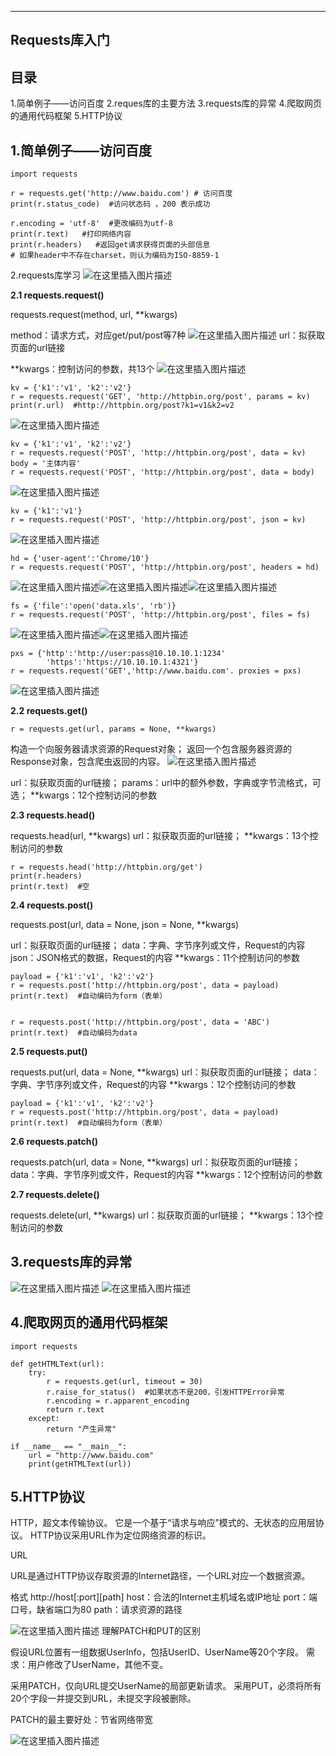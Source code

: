 ﻿---
Requests库入门
---

## 目录
1.简单例子——访问百度
2.reques库的主要方法
3.requests库的异常
4.爬取网页的通用代码框架
5.HTTP协议


## 1.简单例子——访问百度

```
import requests

r = requests.get('http://www.baidu.com') # 访问百度
print(r.status_code)  #访问状态码 ，200 表示成功

r.encoding = 'utf-8'  #更改编码为utf-8
print(r.text)   #打印网络内容
print(r.headers)   #返回get请求获得页面的头部信息
# 如果header中不存在charset，则认为编码为ISO-8859-1

```


2.requests库学习
![在这里插入图片描述](https://img-blog.csdnimg.cn/2019102114062918.png?x-oss-process=image/watermark,type_ZmFuZ3poZW5naGVpdGk,shadow_10,text_aHR0cHM6Ly9ibG9nLmNzZG4ubmV0L1hCX3BsZWFzZQ==,size_16,color_FFFFFF,t_70)


**2.1 requests.request()**

requests.request(method, url, **kwargs)

method：请求方式，对应get/put/post等7种
![在这里插入图片描述](https://img-blog.csdnimg.cn/20191021150720170.png?x-oss-process=image/watermark,type_ZmFuZ3poZW5naGVpdGk,shadow_10,text_aHR0cHM6Ly9ibG9nLmNzZG4ubmV0L1hCX3BsZWFzZQ==,size_16,color_FFFFFF,t_70)
url：拟获取页面的url链接

**kwargs：控制访问的参数，共13个
![在这里插入图片描述](https://img-blog.csdnimg.cn/20191021150958757.png)
```
kv = {'k1':'v1', 'k2':'v2'}
r = requests.request('GET', 'http://httpbin.org/post', params = kv)
print(r.url)  #http://httpbin.org/post?k1=v1&k2=v2
```

![在这里插入图片描述](https://img-blog.csdnimg.cn/20191021151300797.png)
```
kv = {'k1':'v1', 'k2':'v2'}
r = requests.request('POST', 'http://httpbin.org/post', data = kv)
body = '主体内容'
r = requests.request('POST', 'http://httpbin.org/post', data = body)
```
![在这里插入图片描述](https://img-blog.csdnimg.cn/20191021151524927.png)
```
kv = {'k1':'v1'}
r = requests.request('POST', 'http://httpbin.org/post', json = kv)
```
![在这里插入图片描述](https://img-blog.csdnimg.cn/20191021151700915.png)
```
hd = {'user-agent':'Chrome/10'}
r = requests.request('POST', 'http://httpbin.org/post', headers = hd)
```

![在这里插入图片描述](https://img-blog.csdnimg.cn/20191021152220858.png)![在这里插入图片描述](https://img-blog.csdnimg.cn/20191021152258552.png)![在这里插入图片描述](https://img-blog.csdnimg.cn/20191021152312196.png)
```
fs = {'file':'open('data.xls', 'rb')}
r = requests.request('POST', 'http://httpbin.org/post', files = fs)
```

![在这里插入图片描述](https://img-blog.csdnimg.cn/2019102115250141.png)![在这里插入图片描述](https://img-blog.csdnimg.cn/20191021152513541.png)
```
pxs = {'http':'http://user:pass@10.10.10.1:1234'
		'https':'https://10.10.10.1:4321'}
r = requests.request('GET','http://www.baidu.com'. proxies = pxs)
```
![在这里插入图片描述](https://img-blog.csdnimg.cn/20191021153443543.png)

**2.2 requests.get()**

```r = requests.get(url, params = None, **kwargs)```

构造一个向服务器请求资源的Request对象；
返回一个包含服务器资源的Response对象，包含爬虫返回的内容。
![在这里插入图片描述](https://img-blog.csdnimg.cn/20191021141917544.png?x-oss-process=image/watermark,type_ZmFuZ3poZW5naGVpdGk,shadow_10,text_aHR0cHM6Ly9ibG9nLmNzZG4ubmV0L1hCX3BsZWFzZQ==,size_16,color_FFFFFF,t_70)

url：拟获取页面的url链接；
params：url中的额外参数，字典或字节流格式，可选；
**kwargs：12个控制访问的参数


**2.3 requests.head()**


requests.head(url, **kwargs)
url：拟获取页面的url链接；
**kwargs：13个控制访问的参数

```
r = requests.head('http://httpbin.org/get')
print(r.headers)
print(r.text)  #空
```

**2.4 requests.post()**

requests.post(url, data = None, json = None, **kwargs)

url：拟获取页面的url链接；
data：字典、字节序列或文件，Request的内容
json：JSON格式的数据，Request的内容
**kwargs：11个控制访问的参数
```
payload = {'k1':'v1', 'k2':'v2'}
r = requests.post('http://httpbin.org/post', data = payload)
print(r.text)  #自动编码为form（表单）


r = requests.post('http://httpbin.org/post', data = 'ABC')
print(r.text)  #自动编码为data
```


**2.5 requests.put()**

requests.put(url, data = None, **kwargs)
url：拟获取页面的url链接；
data：字典、字节序列或文件，Request的内容
**kwargs：12个控制访问的参数

```
payload = {'k1':'v1', 'k2':'v2'}
r = requests.post('http://httpbin.org/post', data = payload)
print(r.text)  #自动编码为form（表单）
```

**2.6 requests.patch()**

requests.patch(url, data = None, **kwargs)
url：拟获取页面的url链接；
data：字典、字节序列或文件，Request的内容
**kwargs：12个控制访问的参数


**2.7 requests.delete()**

requests.delete(url, **kwargs)
url：拟获取页面的url链接；
**kwargs：13个控制访问的参数


## 3.requests库的异常

![在这里插入图片描述](https://img-blog.csdnimg.cn/20191021142729601.png?x-oss-process=image/watermark,type_ZmFuZ3poZW5naGVpdGk,shadow_10,text_aHR0cHM6Ly9ibG9nLmNzZG4ubmV0L1hCX3BsZWFzZQ==,size_16,color_FFFFFF,t_70)
![在这里插入图片描述](https://img-blog.csdnimg.cn/20191021142950108.png)

## 4.爬取网页的通用代码框架
```
import requests

def getHTMLText(url):
	try:
		r = requests.get(url, timeout = 30)
		r.raise_for_status()  #如果状态不是200，引发HTTPError异常
		r.encoding = r.apparent_encoding
		return r.text
	except:
		return "产生异常"

if __name__ == "__main__":
	url = "http://www.baidu.com"
	print(getHTMLText(url))
```


## 5.HTTP协议
HTTP，超文本传输协议。
它是一个基于“请求与响应”模式的、无状态的应用层协议。
HTTP协议采用URL作为定位网络资源的标识。

URL

URL是通过HTTP协议存取资源的Internet路径，一个URL对应一个数据资源。

格式 http://host[:port][path]
host：合法的Internet主机域名或IP地址
port：端口号，缺省端口为80
path：请求资源的路径


![在这里插入图片描述](https://img-blog.csdnimg.cn/2019102114464718.png?x-oss-process=image/watermark,type_ZmFuZ3poZW5naGVpdGk,shadow_10,text_aHR0cHM6Ly9ibG9nLmNzZG4ubmV0L1hCX3BsZWFzZQ==,size_16,color_FFFFFF,t_70)
理解PATCH和PUT的区别

假设URL位置有一组数据UserInfo，包括UserID、UserName等20个字段。
需求：用户修改了UserName，其他不变。

采用PATCH，仅向URL提交UserName的局部更新请求。
采用PUT，必须将所有20个字段一并提交到URL，未提交字段被删除。

PATCH的最主要好处：节省网络带宽


![在这里插入图片描述](https://img-blog.csdnimg.cn/20191021145549926.png?x-oss-process=image/watermark,type_ZmFuZ3poZW5naGVpdGk,shadow_10,text_aHR0cHM6Ly9ibG9nLmNzZG4ubmV0L1hCX3BsZWFzZQ==,size_16,color_FFFFFF,t_70)


